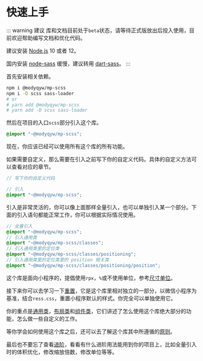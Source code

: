 # 快速上手

::: warning 建议
库和文档目前处于`beta`状态，请等待正式版放出后投入使用，目前欢迎帮助编写文档和优化代码。

建议安装 [Node.js](https://nodejs.org/en/) 10 或者 12。

国内安装 [node-sass](https://github.com/sass/node-sass#readme) 缓慢，建议转用 [dart-sass](https://github.com/sass/dart-sass#readme)。
:::

首先安装相关依赖。

```sh
npm i @modyqyw/mp-scss
npm i -D scss sass-loader
# or
# yarn add @modyqyw/mp-scss
# yarn add -D scss sass-loader
```

然后在项目的入口`scss`部分引入这个库。

```scss
@import "~@modyqyw/mp-scss";
```

现在，你应该已经可以使用所有这个库的所有功能。

如果需要自定义，那么需要在引入之前写下你的自定义代码。具体的自定义方法可以查看对应的章节。

```scss
// 写下你的自定义代码

// 引入
@import "~@modyqyw/mp-scss";
```

引入是非常灵活的，你可以像上面那样全量引入，也可以单独引入某一个部分。下面的引入语句都能正常工作，你可以根据实际情况使用。

```scss
// 全量引入
@import "~@modyqyw/mp-scss";
// 引入通用类
@import "~@modyqyw/mp-scss/classes";
// 引入通用类里的定位类
@import "~@modyqyw/mp-scss/classes/positioning";
// 引入通用类里的定位类里的 position 相关类
@import "~@modyqyw/mp-scss/classes/positioning/position";
```

这个库是面向小程序的，提倡使用`rpx`，`%`或不使用单位，参考[尺寸单位](https://developers.weixin.qq.com/miniprogram/dev/framework/view/wxss.html)。

接下来你可以去学习一下[重置](../reset/README.md)，它是这个库里相对独立的一部分，以微信小程序为基准，结合`ress.css`，重置小程序默认的样式。你完全可以单独使用它。

你的重点是[通用类](../classes/index.md)，[布局类](../layout/index.md)和[组件类](../components/index.md)，它们讲述了怎么使用这个库绝大部分的功能，怎么做一些自定义的工作。

等你学会如何使用这个库之后，还可以去了解这个库其中所遵循的[原则](./design.md)。

最后也不要忘了查看[进阶](../advance/README.md)，看看有什么进阶用法能用到你的项目上，比如全量引入时的体积优化，修改缩放倍数，修改单位等等。
